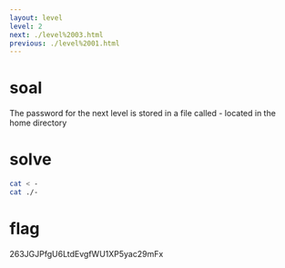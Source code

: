 ```yaml
---
layout: level
level: 2
next: ./level%2003.html
previous: ./level%2001.html
---
```


# soal
The password for the next level is stored in a file called - located in the home directory

# solve
```bash
cat < -
cat ./-
```

# flag
263JGJPfgU6LtdEvgfWU1XP5yac29mFx